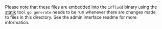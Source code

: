 Please note that these files are embedded into the `influxd` binary using the
[statik](https://github.com/rakyll/statik) tool. `go generate` needs to be run
whenever there are changes made to files in this directory. See the admin
interface readme for more information.
